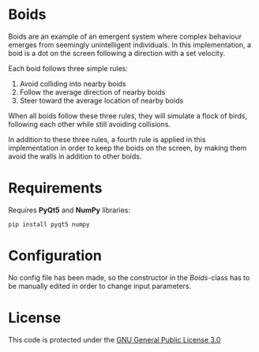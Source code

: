 # Boids
Boids are an example of an emergent system where complex behaviour 
emerges from seemingly unintelligent individuals. 
In this implementation, a boid is a dot on the screen 
following a direction with a set velocity.

Each boid follows three simple rules:

1. Avoid colliding into nearby boids
1. Follow the average direction of nearby boids
1. Steer toward the average location of nearby boids

When all boids follow these three rules, they will simulate a flock 
of birds, following each other while still avoiding collisions.

In addition to these three rules, a fourth rule is applied in 
this implementation in order to keep the boids on the screen, by making them
avoid the walls in addition to other boids.

# Requirements
Requires __PyQt5__ and __NumPy__ libraries:
```
pip install pyqt5 numpy
```

# Configuration
No config file has been made, so the constructor in 
the _Boids_-class has to be manually edited in order to change input parameters.

# License
This code is protected under the [GNU General Public License 3.0](http://www.gnu.org/licenses/gpl-3.0.html)